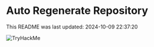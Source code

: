 # Auto Regenerate Repository

This README was last updated: 2024-10-09 22:37:20

 ![TryHackMe](https://tryhackme.com/badge/533634)